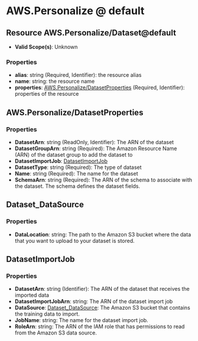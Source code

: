 # AWS.Personalize @ default

## Resource AWS.Personalize/Dataset@default
* **Valid Scope(s)**: Unknown
### Properties
* **alias**: string (Required, Identifier): the resource alias
* **name**: string: the resource name
* **properties**: [AWS.Personalize/DatasetProperties](#awspersonalizedatasetproperties) (Required, Identifier): properties of the resource

## AWS.Personalize/DatasetProperties
### Properties
* **DatasetArn**: string (ReadOnly, Identifier): The ARN of the dataset
* **DatasetGroupArn**: string (Required): The Amazon Resource Name (ARN) of the dataset group to add the dataset to
* **DatasetImportJob**: [DatasetImportJob](#datasetimportjob)
* **DatasetType**: string (Required): The type of dataset
* **Name**: string (Required): The name for the dataset
* **SchemaArn**: string (Required): The ARN of the schema to associate with the dataset. The schema defines the dataset fields.

## Dataset_DataSource
### Properties
* **DataLocation**: string: The path to the Amazon S3 bucket where the data that you want to upload to your dataset is stored.

## DatasetImportJob
### Properties
* **DatasetArn**: string (Identifier): The ARN of the dataset that receives the imported data
* **DatasetImportJobArn**: string: The ARN of the dataset import job
* **DataSource**: [Dataset_DataSource](#datasetdatasource): The Amazon S3 bucket that contains the training data to import.
* **JobName**: string: The name for the dataset import job.
* **RoleArn**: string: The ARN of the IAM role that has permissions to read from the Amazon S3 data source.


